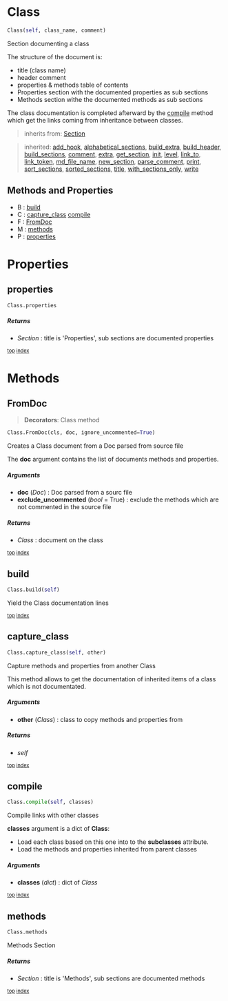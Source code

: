 # Class

``` python
Class(self, class_name, comment)
```

Section documenting a class

The structure of the document is:
- title (class name)
- header comment
- properties & methods table of contents
- Properties section with the documented properties as sub sections
- Methods section withe the documented methods as sub sections

The class documentation is completed afterward by the [compile](#compile) method which get the links coming from inheritance between classes.




> inherits from: [Section](section.md) 

> inherited: [add_hook](section.md#add_hook), [alphabetical_sections](section.md#alphabetical_sections), [build_extra](section.md#build_extra), [build_header](section.md#build_header), [build_sections](section.md#build_sections), [comment](section.md#comment), [extra](section.md#extra), [get_section](section.md#get_section), [init](section.md#init), [level](section.md#level), [link_to](section.md#link_to), [link_token](section.md#link_token), [md_file_name](section.md#md_file_name), [new_section](section.md#new_section), [parse_comment](section.md#parse_comment), [print](section.md#print), [sort_sections](section.md#sort_sections), [sorted_sections](section.md#sorted_sections), [title](section.md#title), [with_sections_only](section.md#with_sections_only), [write](section.md#write)
## Methods and Properties
- B : [build](#build) 
- C : [capture_class](#capture_class) [compile](#compile) 
- F : [FromDoc](#fromdoc) 
- M : [methods](#methods) 
- P : [properties](#properties) 

# Properties

## properties

``` python
Class.properties
```



##### Returns

- _Section_ : title is 'Properties', sub sections are documented properties



<sub>[top](#class) [index](index.md)</sub>

# Methods

## FromDoc

> **Decorators**: Class method

``` python
Class.FromDoc(cls, doc, ignore_uncommented=True)
```

Creates a Class document from a Doc parsed from source file

The **doc** argument contains the list of documents methods and properties.



##### Arguments

- **doc** (_Doc_) : Doc parsed from a sourc file
- **exclude_uncommented** (_bool_ = True) : exclude the methods which are not commented in the source file

##### Returns

- _Class_ : document on the class



<sub>[top](#class) [index](index.md)</sub>
## build

``` python
Class.build(self)
```

Yield the Class documentation lines





<sub>[top](#class) [index](index.md)</sub>
## capture_class

``` python
Class.capture_class(self, other)
```

Capture methods and properties from another Class

This method allows to get the documentation of inherited items of a class which is not documentated.



##### Arguments

- **other** (_Class_) : class to copy methods and properties from

##### Returns

- _self_



<sub>[top](#class) [index](index.md)</sub>
## compile

``` python
Class.compile(self, classes)
```

Compile links with other classes

**classes** argument is a dict of **Class**:
- Load each class based on this one into to the **subclasses** attribute.
- Load the methods and properties inherited from parent classes



##### Arguments

- **classes** (_dict_) : dict of _Class_



<sub>[top](#class) [index](index.md)</sub>
## methods

``` python
Class.methods
```

Methods Section



##### Returns

- _Section_ : title is 'Methods', sub sections are documented methods



<sub>[top](#class) [index](index.md)</sub>

